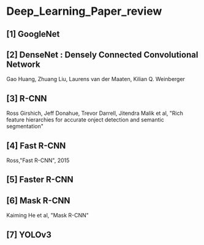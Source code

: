 # Deep_Learning_Paper_review


## [1] GoogleNet

## [2] DenseNet : Densely Connected Convolutional Network
  Gao Huang, Zhuang Liu, Laurens van der Maaten, Kilian Q. Weinberger
  
  
  ## [3] R-CNN
  Ross Girshich, Jeff Donahue, Trevor Darrell, Jitendra Malik et al, "Rich feature hierarchies for accurate onject detection and semantic segmentation"
  
## [4] Fast R-CNN

Ross,"Fast R-CNN", 2015

## [5] Faster R-CNN


## [6] Mask R-CNN
Kaiming He et al, "Mask R-CNN" 

## [7] YOLOv3
